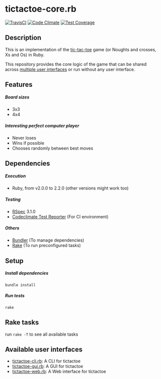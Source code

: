# tictactoe-core.rb
[![TravisCI](https://travis-ci.org/demonh3x/tictactoe-core.rb.svg?branch=master)](https://travis-ci.org/demonh3x/tictactoe-core.rb) [![Code Climate](https://codeclimate.com/github/demonh3x/tictactoe.rb/badges/gpa.svg)](https://codeclimate.com/github/demonh3x/tictactoe.rb) [![Test Coverage](https://codeclimate.com/github/demonh3x/tictactoe.rb/badges/coverage.svg)](https://codeclimate.com/github/demonh3x/tictactoe.rb)

## Description

This is an implementation of the [tic-tac-toe][ttt] game (or Noughts and crosses, Xs and Os) in Ruby.

[ttt]: http://en.wikipedia.org/wiki/Tic-tac-toe

This repository provides the core logic of the game that can be shared across [multiple user interfaces](#available-user-interfaces) or run without any user interface.

## Features

##### Board sizes
* 3x3
* 4x4

##### Interesting perfect computer player
* Never loses
* Wins if possible
* Chooses randomly between best moves

## Dependencies

##### Execution
* Ruby, from v2.0.0 to 2.2.0 (other versions might work too)

##### Testing
* [RSpec][rspec] 3.1.0
* [Codeclimate Test Reporter][climate] (For CI environment)

[rspec]: http://rspec.info/
[climate]: https://github.com/codeclimate/ruby-test-reporter

##### Others
* [Bundler][bundler] (To manage dependencies)
* [Rake][rake] (To run preconfigured tasks)

[bundler]: http://bundler.io/
[rake]: https://github.com/ruby/rake

## Setup

##### Install dependencies
`bundle install`

##### Run tests
`rake`

## Rake tasks
run `rake -T` to see all available tasks

## Available user interfaces
* [tictactoe-cli.rb][cli]: A CLI for tictactoe
* [tictactoe-gui.rb][gui]: A GUI for tictactoe 
* [tictactoe-web.rb][web]: A Web interface for tictactoe

[cli]: https://github.com/demonh3x/tictactoe-cli.rb
[gui]: https://github.com/demonh3x/tictactoe-gui.rb
[web]: https://github.com/demonh3x/tictactoe-web.rb
